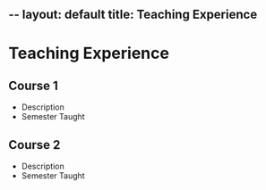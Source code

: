 --
layout: default
title: Teaching Experience
---

# Teaching Experience

## Course 1
- Description
- Semester Taught

## Course 2
- Description
- Semester Taught